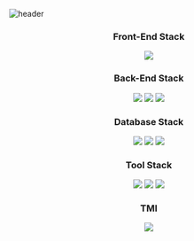 ![header](https://capsule-render.vercel.app/api?type=waving&animation=fadeIn&color=auto&customColorList=27&height=200&section=header&text=Subin%20Kim&fontColor=ffffff&fontSize=40&fontAlign=60&fontAlignY=35&desc=Hello,World%20I'm&ddescSize=20&descAlign=37&descAlignY=35)

<h3 align="center">Front-End Stack</h3>

<p align="center">
   <img src="https://img.shields.io/badge/Angular-DD0031?style=flat-square&logo=angular&logoColor=white"></a>
</p>

<h3 align="center">Back-End Stack</h3>
<p align="center">
<img src="https://img.shields.io/badge/Java-006D5C?style=flat-square&logo=Java&logoColor=white"></a>  
<img src="https://img.shields.io/badge/Spring-6DB33F?style=flat-square&logo=spring&logoColor=white"></a>  
<img src="https://img.shields.io/badge/SpringBoot-6DB33F?style=flat-square&logo=springboot&logoColor=white"></a> 
</p> 

<h3 align="center">Database Stack</h3>
<p align="center">
<img src="https://img.shields.io/badge/MySQL-4479A1?style=flat-square&logo=mysql&logoColor=white"></a>  
<img src="https://img.shields.io/badge/Oracle-F80000?style=flat-square&logo=oracle&logoColor=white"></a>  
<img src="https://img.shields.io/badge/PostgreSQL-4169E1?style=flat-square&logo=postgresql&logoColor=white"></a> 
</p> 

<h3 align="center">Tool Stack</h3>
<p align="center">
<img src="https://img.shields.io/badge/GitHub-181717?style=flat-square&logo=github&logoColor=white"></a>  
<img src="https://img.shields.io/badge/Intellij IDEA-000000?style=flat-square&logo=intellijidea&logoColor=white"></a>  
<img src="https://img.shields.io/badge/Jenkins-D24939?style=flat-square&logo=jenkins&logoColor=white"></a>  
</p>

<h3 align="center">TMI</h3>
<p align="center">
  <img src="https://img.shields.io/badge/Nintendo Switch-E60012?style=flat-square&logo=nintendoswitch&logoColor=white"></a>  
</p>
